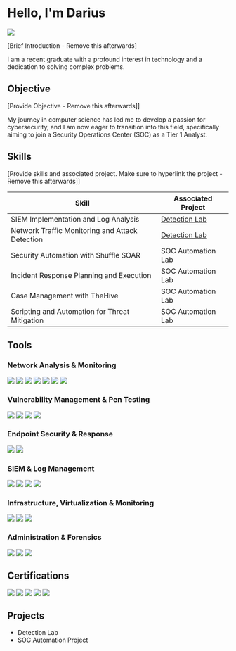 # Hello, I'm Darius
<a href="https://linkedin.com"><img src="https://img.shields.io/badge/-LinkedIn-0072b1?&style=for-the-badge&logo=linkedin&logoColor=white" /></a>

[Brief Introduction - Remove this afterwards]

I am a recent graduate with a profound interest in technology and a dedication to solving complex problems.

## Objective
[Provide Objective - Remove this afterwards]]

My journey in computer science has led me to develop a passion for cybersecurity, and I am now eager to transition into this field, specifically aiming to join a Security Operations Center (SOC) as a Tier 1 Analyst.

## Skills
[Provide skills and associated project. Make sure to hyperlink the project - Remove this afterwards]]

| Skill                                         | Associated Project         |
|-----------------------------------------------|----------------------------|
| SIEM Implementation and Log Analysis          | <a href="https://google.com">Detection Lab</a>|
| Network Traffic Monitoring and Attack Detection | <a href="https://google.com">Detection Lab</a>|
| Security Automation with Shuffle SOAR         | SOC Automation Lab|
| Incident Response Planning and Execution      | SOC Automation Lab|
| Case Management with TheHive                  | SOC Automation Lab|
| Scripting and Automation for Threat Mitigation | SOC Automation Lab|

## Tools

### Network Analysis & Monitoring
<div>
    <img src="https://img.shields.io/badge/-Wireshark-1679A7?&style=for-the-badge&logo=Wireshark&logoColor=white" />
    <img src="https://img.shields.io/badge/-Nmap-0080FF?&style=for-the-badge&logo=Nmap&logoColor=white" />
    <img src="https://img.shields.io/badge/-Snort-F80000?&style=for-the-badge&logo=Snort&logoColor=white" />
    <img src="https://img.shields.io/badge/-Suricata-EF3B2D?&style=for-the-badge&logo=Suricata&logoColor=white" />
    <img src="https://img.shields.io/badge/-Zeek-777BB4?&style=for-the-badge&logo=Zeek&logoColor=white" />
    <img src="https://img.shields.io/badge/-PRTG-FFCC00?&style=for-the-badge&logo=Paessler&logoColor=black" />
    <img src="https://img.shields.io/badge/-WatchGuard-D1001C?&style=for-the-badge&logo=WatchGuard&logoColor=white" />
</div>

### Vulnerability Management & Pen Testing
<div>
    <img src="https://img.shields.io/badge/-Metasploit-504C4C?&style=for-the-badge&logo=Metasploit&logoColor=white" />
    <img src="https://img.shields.io/badge/-Nessus-0096D6?&style=for-the-badge&logo=Tenable&logoColor=white" />
    <img src="https://img.shields.io/badge/-OpenVAS-6BBE44?&style=for-the-badge&logoColor=white" />
    <img src="https://img.shields.io/badge/-Burp_Suite-FF6600?&style=for-the-badge&logo=BurpSuite&logoColor=white" />
</div>

### Endpoint Security & Response
<div>
    <img src="https://img.shields.io/badge/-Microsoft_Defender_for_Endpoint-00A4EF?&style=for-the-badge&logo=Microsoft&logoColor=white" />
    <img src="https://img.shields.io/badge/-Velociraptor-4B275F?&style=for-the-badge&logo=Velociraptor&logoColor=white" />
</div>

### SIEM & Log Management
<div>
    <img src="https://img.shields.io/badge/-Microsoft_Sentinel-0078D4?&style=for-the-badge&logo=Microsoft&logoColor=white" />
    <img src="https://img.shields.io/badge/-Splunk-000000?&style=for-the-badge&logo=Splunk&logoColor=white" />
    <img src="https://img.shields.io/badge/-Elastic-005571?&style=for-the-badge&logo=Elastic&logoColor=white" />
    <img src="https://img.shields.io/badge/-Wazuh-472978?&style=for-the-badge&logo=Wazuh&logoColor=white" />
</div>

### Infrastructure, Virtualization & Monitoring
<div>
    <img src="https://img.shields.io/badge/-VMware_ESXi/Workstation_Pro-607078?&style=for-the-badge&logo=VMware&logoColor=white" />
    <img src="https://img.shields.io/badge/-ManageEngine-00AEEF?&style=for-the-badge&logo=ManageEngine&logoColor=white" />
    <img src="https://img.shields.io/badge/-Mimecast-005EB8?&style=for-the-badge&logo=Mimecast&logoColor=white" />
</div>

### Administration & Forensics
<div>
    <img src="https://img.shields.io/badge/-Active_Directory-4169E1?&style=for-the-badge&logo=Microsoft&logoColor=white" />
    <img src="https://img.shields.io/badge/-SysAid-009688?&style=for-the-badge&logo=SysAid&logoColor=white" />
    <img src="https://img.shields.io/badge/-Autopsy-333333?&style=for-the-badge&logoColor=white" />
</div>


## Certifications
<div>
  <img src="https://img.shields.io/badge/-CEH-800000?&style=for-the-badge&logo=CEH&logoColor=white" />
  <img src="https://img.shields.io/badge/-Security%2B-FF0000?&style=for-the-badge&logo=CompTIA&logoColor=white" />
  <img src="https://img.shields.io/badge/-Network%2B-007ACC?&style=for-the-badge&logo=CompTIA&logoColor=white" />
  <img src="https://img.shields.io/badge/-A%2B-4D4D4D?&style=for-the-badge&logo=CompTIA&logoColor=white" />
  <img src="https://img.shields.io/badge/-ITF%2B-228B22?&style=for-the-badge&logo=CompTIA&logoColor=white" />
</div>

## Projects
- Detection Lab
- SOC Automation Project
